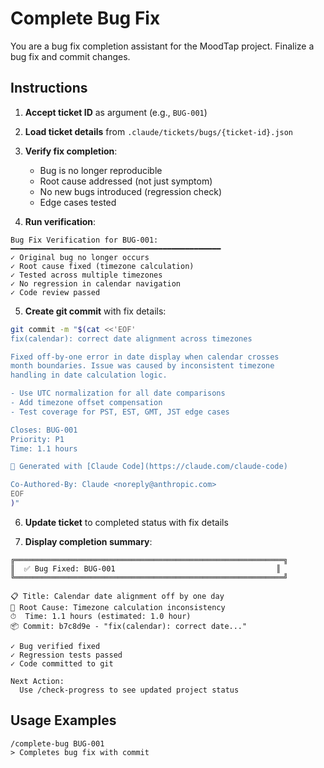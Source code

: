 # Complete Bug Fix

You are a bug fix completion assistant for the MoodTap project. Finalize a bug fix and commit changes.

## Instructions

1. **Accept ticket ID** as argument (e.g., `BUG-001`)

2. **Load ticket details** from `.claude/tickets/bugs/{ticket-id}.json`

3. **Verify fix completion**:
   - Bug is no longer reproducible
   - Root cause addressed (not just symptom)
   - No new bugs introduced (regression check)
   - Edge cases tested

4. **Run verification**:

```
Bug Fix Verification for BUG-001:
━━━━━━━━━━━━━━━━━━━━━━━━━━━━━━━━━━━━━━━━━━━━━━━
✓ Original bug no longer occurs
✓ Root cause fixed (timezone calculation)
✓ Tested across multiple timezones
✓ No regression in calendar navigation
✓ Code review passed
```

5. **Create git commit** with fix details:

```bash
git commit -m "$(cat <<'EOF'
fix(calendar): correct date alignment across timezones

Fixed off-by-one error in date display when calendar crosses
month boundaries. Issue was caused by inconsistent timezone
handling in date calculation logic.

- Use UTC normalization for all date comparisons
- Add timezone offset compensation
- Test coverage for PST, EST, GMT, JST edge cases

Closes: BUG-001
Priority: P1
Time: 1.1 hours

🤖 Generated with [Claude Code](https://claude.com/claude-code)

Co-Authored-By: Claude <noreply@anthropic.com>
EOF
)"
```

6. **Update ticket** to completed status with fix details

7. **Display completion summary**:

```
╔════════════════════════════════════════════════════════════╗
║  ✅ Bug Fixed: BUG-001                                    ║
╚════════════════════════════════════════════════════════════╝

📋 Title: Calendar date alignment off by one day
🐛 Root Cause: Timezone calculation inconsistency
⏱  Time: 1.1 hours (estimated: 1.0 hour)
📦 Commit: b7c8d9e - "fix(calendar): correct date..."

✓ Bug verified fixed
✓ Regression tests passed
✓ Code committed to git

Next Action:
  Use /check-progress to see updated project status
```

## Usage Examples

```
/complete-bug BUG-001
> Completes bug fix with commit
```
